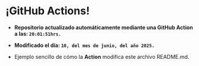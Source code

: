 # ¡GitHub Actions!
* **Repositorio actualizado automáticamente mediante una GitHub Action a las: `20:01:51hrs.`**
* **Modificado el día: `10, del mes de junio, del año 2025.`**

* Ejemplo sencillo de cómo la **Action** modifica este archivo README.md.
